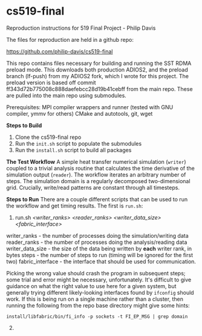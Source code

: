 # cs519-final
Reproduction instructions for 519 Final Project - Philip Davis

The files for reproduction are held in a github repo:

https://github.com/philip-davis/cs519-final

This repo contains files necessary for building and running the SST RDMA preload mode. This downloads both production ADIOS2, and the preload branch (lf-push) from my ADIOS2 fork, which I wrote for this project. The preload version is based off commit ff343d72b775008c888daefebcc28d19b41cebff from the main repo. These are pulled into the main repo using submodules.

Prerequisites: MPI compiler wrappers and runner (tested with GNU compiler, ymmv for others) CMake and autotools, git, wget

**Steps to Build**

1. Clone the cs519-final repo
2. Run the `init.sh` script to populate the submodules
3. Run the `install.sh` script to build all packages

**The Test Workflow**
A simple heat transfer numerical simulation (`writer`) coupled to a trivial analysis routine that calculates the time derivative of the simulation output (`reader`). The workflow iterates an arbitrary number of steps. The simulation domain is a regularly decomposed two-dimensional grid. Crucially, write/read patterns are constant through all timesteps.

**Steps to Run**
There are a couple different scripts that can be used to run the workflow and get timing results. The first is `run.sh`:

1. run.sh *<writer_ranks>* *<reader_ranks>* *<writer_data_size>* *<steps>* *<fabric_interface>*

writer_ranks - the number of processes doing the simulation/writing data
reader_ranks - the number of processes doing the analysis/reading data
writer_data_size - the size of the data being written by **each** writer rank, in bytes
steps - the number of steps to run (timing will be ignored for the first two)
fabric_interface - the interface that should be used for communication. 


Picking the wrong value should crash the program in subsequent steps; some trial and error might be necessary, unfortunately. It's difficult to give guidance on what the right value to use here for a given system, but generally trying different likely-looking interfaces found by `ifconfig` should work. If this is being run on a single machine rather than a cluster, then running the following from the repo base directory might give some hints:

`install/libfabric/bin/fi_info -p sockets -t FI_EP_MSG | grep domain`

2. 

